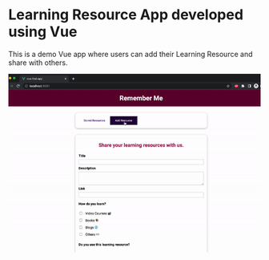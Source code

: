# Learning Resource App developed using Vue

This is a demo Vue app where users can add their Learning Resource and share with others.


<img src="https://github.com/mobeendev/Vue-Learning-Resource-App/blob/main/app.gif" />


